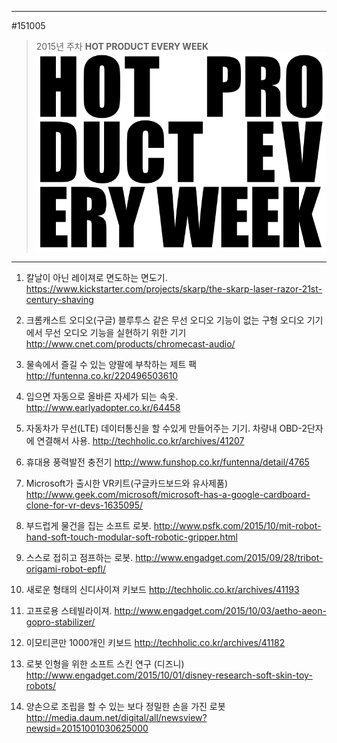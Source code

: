 
---  
#151005  
> 2015년 주차 **HOT PRODUCT EVERY WEEK**  
> ![pic](../image/MAIN.png)  

---  

1. 칼날이 아닌 레이져로 면도하는 면도기.
https://www.kickstarter.com/projects/skarp/the-skarp-laser-razor-21st-century-shaving

2. 크롬캐스트 오디오(구글)
블루투스 같은 무선 오디오 기능이 없는 구형 오디오 기기에서 무선 오디오 기능을 실현하기 위한 기기
http://www.cnet.com/products/chromecast-audio/

3. 물속에서 즐길 수 있는 양팔에 부착하는 제트 팩
http://funtenna.co.kr/220496503610

4. 입으면 자동으로 올바른 자세가 되는 속옷.
http://www.earlyadopter.co.kr/64458


5. 자동차가 무선(LTE) 데이터통신을 할 수있게 만들어주는 기기. 차량내 OBD-2단자에 연결해서 사용.
http://techholic.co.kr/archives/41207

6. 휴대용 풍력발전 충전기
http://www.funshop.co.kr/funtenna/detail/4765

7. Microsoft가 출시한 VR키트(구글카드보드와 유사제품)
http://www.geek.com/microsoft/microsoft-has-a-google-cardboard-clone-for-vr-devs-1635095/

8. 부드럽게 물건을 집는 소프트 로봇.
http://www.psfk.com/2015/10/mit-robot-hand-soft-touch-modular-soft-robotic-gripper.html

9. 스스로 접히고 점프하는 로봇.
http://www.engadget.com/2015/09/28/tribot-origami-robot-epfl/

10. 새로운 형태의 신디사이져 키보드
http://techholic.co.kr/archives/41193

11. 고프로용 스테빌라이져.
http://www.engadget.com/2015/10/03/aetho-aeon-gopro-stabilizer/

12. 이모티콘만 1000개인 키보드
http://techholic.co.kr/archives/41182

13. 로봇 인형을 위한 소프트 스킨 연구 (디즈니)
http://www.engadget.com/2015/10/01/disney-research-soft-skin-toy-robots/

14. 양손으로 조립을 할 수 있는 보다 정밀한 손을 가진 로봇
http://media.daum.net/digital/all/newsview?newsid=20151001030625000



